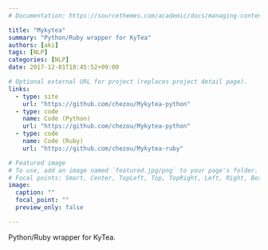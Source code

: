 ```yaml
---
# Documentation: https://sourcethemes.com/academic/docs/managing-content/

title: "Mykytea"
summary: "Python/Ruby wrapper for KyTea"
authors: [aki]
tags: [NLP]
categories: [NLP]
date: 2017-12-01T18:45:52+09:00

# Optional external URL for project (replaces project detail page).
links:
  - type: site
    url: "https://github.com/chezou/Mykytea-python"
  - type: code
    name: Code (Python)
    url: "https://github.com/chezou/Mykytea-python"
  - type: code
    name: Code (Ruby)
    url: "https://github.com/chezou/Mykytea-ruby"

# Featured image
# To use, add an image named `featured.jpg/png` to your page's folder.
# Focal points: Smart, Center, TopLeft, Top, TopRight, Left, Right, BottomLeft, Bottom, BottomRight.
image:
  caption: ""
  focal_point: ""
  preview_only: false

---
```


Python/Ruby wrapper for KyTea.